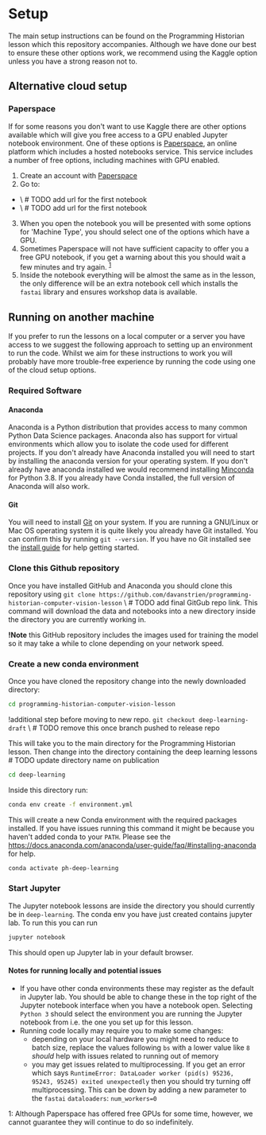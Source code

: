 # Setup 

The main setup instructions can be found on the Programming Historian lesson which this repository accompanies. Although we have done our best to ensure these other options work, we recommend using the Kaggle option unless you have a strong reason not to. 


## Alternative cloud setup 

### Paperspace
If for some reasons you don't want to use Kaggle there are other options available which will give you free access to a GPU enabled Jupyter notebook environment. One of these options is [Paperspace](https://www.paperspace.com/), an online platform which includes a hosted notebooks service. This service includes a number of free options, including machines with GPU enabled. 

1. Create an account with [Paperspace](https://www.paperspace.com/) 
2. Go to:
  - \ # TODO add url for the first notebook 
  - \ # TODO add url for the first notebook 
3. When you open the notebook you will be presented with some options for 'Machine Type', you should select one of the options which have a GPU. 
4. Sometimes Paperspace will not have sufficient capacity to offer you a free GPU notebook, if you get a warning about this you should wait a few minutes and try again. <sup>[1](#myfootnote1)</sup>
5. Inside the notebook everything will be almost the same as in the lesson, the only difference will be an extra notebook cell which installs the `fastai` library and ensures workshop data is available. 

## Running on another machine 

If you prefer to run the lessons on a local computer or a server you have access to we suggest the following approach to setting up an environment to run the code. Whilst we aim for these instructions to work you will probably have more trouble-free experience by running the code using one of the cloud setup options.

### Required Software 

#### Anaconda 

Anaconda is a Python distribution that provides access to many common Python Data Science packages. Anaconda also has support for virtual environments which allow you to isolate the code used for different projects. If you don't already have Anaconda installed you will need to start by installing the anaconda version for your operating system. If you don't already have anaconda installed we would recommend installing [Minconda](https://docs.conda.io/en/latest/miniconda.html) for Python 3.8. If you already have Conda installed, the full version of Anaconda will also work.  

#### Git

You will need to install [Git](https://git-scm.com/downloads) on your system. If you are running a GNU/Linux or Mac OS operating system it is quite likely you already have Git installed. You can confirm this by running `git --version`. If you have no Git installed see the [install guide](https://github.com/git-guides/install-git) for help getting started. 

### Clone this Github repository

Once you have installed GitHub and Anaconda you should clone this repository using `git clone https://github.com/davanstrien/programming-historian-computer-vision-lesson` \ # TODO add final GitGub repo link. 
This command will download the data and notebooks into a new directory inside the directory you are currently working in. 

**!Note** this GitHub repository includes the images used for training the model so it may take a while to clone depending on your network speed. 

### Create a new conda environment 

Once you have cloned the repository change into the newly downloaded directory:

```bash
cd programming-historian-computer-vision-lesson
``` 

!additional step before moving to new repo. `git checkout deep-learning-draft` \ # TODO remove this once branch pushed to release repo

This will take you to the main directory for the Programming Historian lesson. Then change into the directory containing the deep learning lessons \# TODO update directory name on publication


```bash
cd deep-learning
```  

Inside this directory run:

```bash
conda env create -f environment.yml
```

This will create a new Conda environment with the required packages installed. If you have issues running this command it might be because you haven't added conda to your `PATH`. Please see the https://docs.anaconda.com/anaconda/user-guide/faq/#installing-anaconda for help. 

```bash
conda activate ph-deep-learning
```

### Start Jupyter 

The Jupyter notebook lessons are inside the directory you should currently be in `deep-learning`. The conda env you have just created contains jupyter lab. To run this you can run

```bash
jupyter notebook
```

This should open up Jupyter lab in your default browser. 

#### Notes for running locally and potential issues
- If you have other conda environments these may register as the default in Jupyter lab. You should be able to change these in the top right of the Jupyter notebook interface when you have a notebook open. Selecting `Python 3` should select the environment you are running the Jupyter notebook from i.e. the one you set up for this lesson. 
- Running code locally may require you to make some changes:
  - depending on your local hardware you might need to reduce to batch size, replace the values following `bs` with a lower value like `8` *should* help with issues related to running out of memory 
  - you may get issues related to multiprocessing. If you get an error which says `RuntimeError: DataLoader worker (pid(s) 95236, 95243, 95245) exited unexpectedly` then you should try turning off multiprocessing. This can be down by adding a new parameter to the `fastai` `dataloaders`: `num_workers=0`
  
<a name="myfootnote1">1</a>: Although Paperspace has offered free GPUs for some time, however, we cannot guarantee they will continue to do so indefinitely. 
